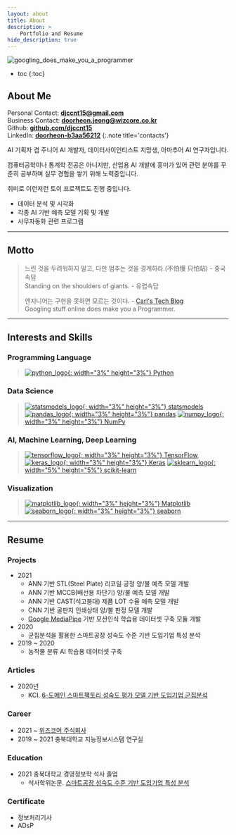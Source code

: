 ```yaml
---
layout: about
title: About
description: >
    Portfolio and Resume
hide_description: true
---
```

![googling_does_make_you_a_programmer](/assets/img/blog/googling_does_make_you_a_programmer.png)

* toc
{:toc}

## About Me

Personal Contact: **[djccnt15@gmail.com](mailto:djccnt15@gmail.com)**  
Business Contact: **[doorheon.jeong@wizcore.co.kr](mailto:doorheon.jeong@wizcore.co.kr)**  
Github: **[github.com/djccnt15](https://github.com/djccnt15)**  
LinkedIn: **[doorheon-b3aa56212](https://www.linkedin.com/in/doorheon-b3aa56212/)**
{:.note title='contacts'}

AI 기획자 겸 주니어 AI 개발자, 데이터사이언티스트 지망생, 아마추어 AI 연구자입니다.  

컴퓨터공학이나 통계학 전공은 아니지만, 산업용 AI 개발에 흥미가 있어 관련 분야를 꾸준히 공부하며 실무 경험을 쌓기 위해 노력중입니다.  

취미로 이런저런 토이 프로젝트도 진행 중입니다.  

- 데이터 분석 및 시각화
- 각종 AI 기반 예측 모델 기획 및 개발
- 사무자동화 관련 프로그램

---

## Motto

> 느린 것을 두려워하지 말고, 다만 멈추는 것을 경계하라.(不怕慢 只怕站) - 중국 속담  
> Standing on the shoulders of giants. - 유럽속담  
>  
> 엔지니어는 구현을 못하면 모르는 것이다. - [Carl's Tech Blog](https://wotres.tistory.com/)  
> Googling stuff online does make you a Programmer.  

---

## Interests and Skills

### Programming Language

> [![python_logo](/assets/img/posts/logo_Python.svg){: width="3%" height="3%"} Python](https://www.python.org/)

### Data Science

> [![statsmodels_logo](/assets/img/posts/logo_statsmodels.svg){: width="3%" height="3%"} statsmodels](https://www.statsmodels.org/)
> [![pandas_logo](/assets/img/posts/logo_pandas.svg){: width="3%" height="3%"} pandas](https://pandas.pydata.org/)
> [![numpy_logo](/assets/img/posts/logo_numpy.svg){: width="3%" height="3%"} NumPy](https://numpy.org/)

### AI, Machine Learning, Deep Learning

> [![tensorflow_logo](/assets/img/posts/logo_Tensorflow.svg){: width="3%" height="3%"} TensorFlow](https://www.tensorflow.org/), [![keras_logo](/assets/img/posts/logo_Keras.svg){: width="3%" height="3%"} Keras](https://keras.io/)
> [![sklearn_logo](/assets/img/posts/logo_scikit-learn.png){: width="5%" height="5%"} scikit-learn](https://scikit-learn.org/)

### Visualization

> [![matplotlib_logo](/assets/img/posts/logo_Matplotlib.svg){: width="3%" height="3%"} Matplotlib](https://matplotlib.org/)
> [![seaborn_logo](/assets/img/posts/logo_seaborn.svg){: width="3%" height="3%"} seaborn](https://seaborn.pydata.org/)

---

## Resume

### Projects

- 2021
    - ANN 기반 STL(Steel Plate) 리코일 공정 양/불 예측 모델 개발
    - ANN 기반 MCCB(배선용 차단기) 양/불 예측 모델 개발
    - ANN 기반 CAST(석고붕대) 제품 LOT 수율 예측 모델 개발
    - CNN 기반 골판지 인쇄상태 양/불 판정 모델 개발
    - [Google MediaPipe](https://google.github.io/mediapipe/) 기반 모션인식 학습용 데이터셋 구축 모듈 개발
- 2020
    - 군집분석을 활용한 스마트공장 성숙도 수준 기반 도입기업 특성 분석
- 2019 ~ 2020
    - 농작물 분류 AI 학습용 데이터셋 구축

### Articles

- 2020년
    - KCI. [6-도메인 스마트팩토리 성숙도 평가 모델 기반 도입기업 군집분석](https://www.kci.go.kr/kciportal/ci/sereArticleSearch/ciSereArtiView.kci?sereArticleSearchBean.artiId=ART002627006)

<!-- ### Petents -->

<!-- ### Competition -->

### Career

- 2021 ~ [위즈코어 주식회사](http://wizcore.co.kr/)  
- 2019 ~ 2021 충북대학교 지능정보시스템 연구실

### Education

- 2021 충북대학교 경영정보학 석사 졸업  
    - 석사학위논문. [스마트공장 성숙도 수준 기반 도입기업 특성 분석](http://www.riss.kr/link?id=T15766958)

### Certificate

- 정보처리기사
- ADsP  